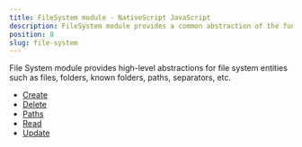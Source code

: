 ```yaml
---
title: FileSystem module - NativeScript JavaScript
description: FileSystem module provides a common abstraction of the functionality responsible for accessing and modifing files and Folders in a NativeScript application. This module provides methods allowing creating,  updating, deleting and finding a path for specific FIles and Folders. 
position: 8
slug: file-system
---
```

File System module provides high-level abstractions for file system entities 
such as files, folders, known folders, paths, separators, etc.

<snippet id='fs-create-require'/>

* [Create](#create)
* [Delete](#delete)
* [Paths](#paths)
* [Read](#read)
* [Update](#update)
